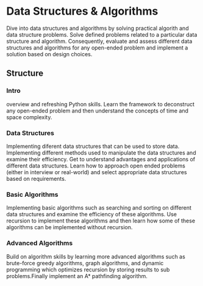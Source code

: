 # Data Structures & Algorithms

Dive into data structures and algorithms by solving practical algorith and data structure problems. Solve defined problems related to a particular data structure and algorithm. Consequently, evaluate and assess different data structures and algorithms for any open-ended problem and implement a solution based on design choices.

## Structure
### Intro
overview and refreshing Python skills. Learn the framework to deconstruct any open-ended problem and then understand the concepts of time and space complexity.

### Data Structures
Implementing diferent data structures that can be used to store data. Implementing different methods used to manipulate the data structures and examine their efficiency. Get to understand advantages and applications of different data structures. Learn how to approach open ended problems (either in interview or real-world) and select appropriate data structures based on requirements.

### Basic Algorithms
Implementing basic algorithms such as searching and sorting on different data structures and examine the efficiency of these algorithms. Use recursion to implement these algorithms and then learn how some of these algorithms can be implemented without recursion.

### Advanced Algorithms
Build on algorithm skills by learning more advanced algorithms such as brute-force greedy algorithms, graph algorithms, and dynamic programming which optimizes recursion by storing results to sub problems.Finally implement an A* pathfinding algorithm.

